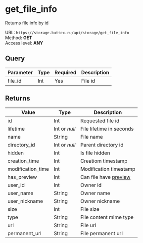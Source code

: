 # get_file_info
Returns file info by id

URL: `https://storage.buttex.ru/api/storage/get_file_info`\
Method: **GET**\
Access level: **ANY**

## Query
| Parameter | Type   | Required | Description |
|-----------|--------|----------|-------------|
| file_id   | Int    | Yes      | File id     |

## Returns
| Value             | Type          | Description                                  |
|-------------------|---------------|----------------------------------------------| 
| id                | Int           | Requested file id                            |
| lifetime          | Int or *null* | File lifetime in seconds                     |
| name              | String        | File name                                    |
| directory_id      | Int or *null* | Parent directory id                          |
| hidden            | Int           | Is file hidden                               |
| creation_time     | Int           | Creatiom timestamp                           |
| modification_time | Int           | Modification timestamp                       |
| has_preview       | Int           | Can file have [preview](get_file_preview.md) |
| user_id           | Int           | Owner id                                     |
| user_name         | String        | Owner name                                   |
| user_nickname     | String        | Owner nickname                               |
| size              | Int           | File size                                    |
| type              | String        | File content mime type                       |
| url               | String        | File url                                     |
| permanent_url     | String        | File permanent url                           |
